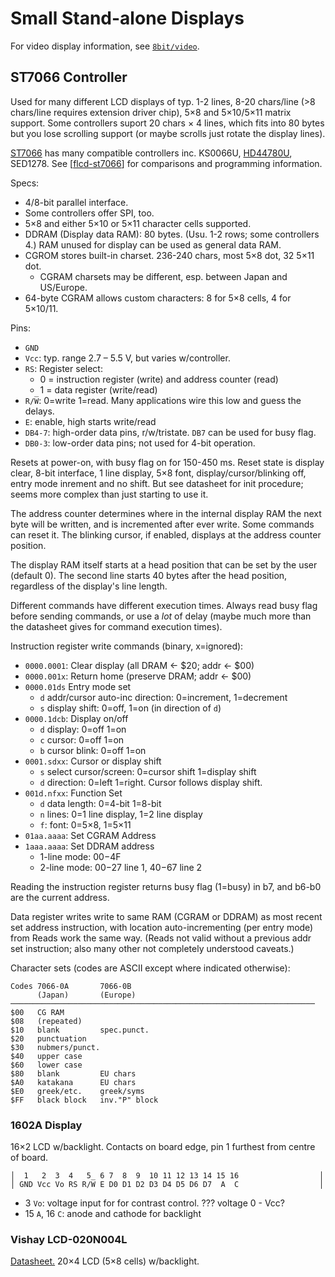 Small Stand-alone Displays
==========================

For video display information, see [`8bit/video`](../8bit/video.md).


ST7066 Controller
-----------------

Used for many different LCD displays of typ. 1-2 lines, 8-20 chars/line (>8
chars/line requires extension driver chip), 5×8 and 5×10/5×11 matrix
support. Some controllers suport 20 chars × 4 lines, which fits into 80
bytes but you lose scrolling support (or maybe scrolls just rotate the
display lines).

[ST7066] has many compatible controllers inc. KS0066U, [HD44780U], SED1278.
See [[flcd-st7066]] for comparisons and programming information.

Specs:
- 4/8-bit parallel interface.
- Some controllers offer SPI, too.
- 5×8 and either 5×10 or 5×11 character cells supported.
- DDRAM (Display data RAM): 80 bytes. (Usu. 1-2 rows; some controllers 4.)
  RAM unused for display can be used as general data RAM.
- CGROM stores built-in charset. 236-240 chars, most 5×8 dot, 32 5×11 dot.
  - CGRAM charsets may be different, esp. between Japan and US/Europe.
- 64-byte CGRAM allows custom characters: 8 for 5×8 cells, 4 for 5×10/11.

Pins:
- `GND`
- `Vcc`: typ. range 2.7 – 5.5 V, but varies w/controller.
- `RS`: Register select:
  - 0 = instruction register (write) and address counter (read)
  - 1 = data register (write/read)
- `R/W̅`: 0=write 1=read. Many applications wire this low and guess the delays.
- `E`: enable, high starts write/read
- `DB4-7`: high-order data pins, r/w/tristate. `DB7` can be used for busy flag.
- `DB0-3`: low-order data pins; not used for 4-bit operation.

Resets at power-on, with busy flag on for 150-450 ms. Reset state is
display clear, 8-bit interface, 1 line display, 5×8 font,
display/cursor/blinking off, entry mode inrement and no shift. But see
datasheet for init procedure; seems more complex than just starting to use
it.

The address counter determines where in the internal display RAM the next
byte will be written, and is incremented after ever write. Some commands
can reset it. The blinking cursor, if enabled, displays at the address
counter position.

The display RAM itself starts at a head position that can be set by the
user (default 0). The second line starts 40 bytes after the head position,
regardless of the display's line length.

Different commands have different execution times. Always read busy
flag before sending commands, or use a _lot_ of delay (maybe much more
than the datasheet gives for command execution times).

Instruction register write commands (binary, x=ignored):
- `0000.0001`: Clear display (all DRAM ← $20; addr ← $00)
- `0000.001x`: Return home (preserve DRAM; addr ← $00)
- `0000.01ds` Entry mode set
  - `d` addr/cursor auto-inc direction: 0=increment, 1=decrement
  - `s` display shift: 0=off, 1=on (in direction of `d`)
- `0000.1dcb`: Display on/off
  - `d` display:      0=off 1=on
  - `c` cursor:       0=off 1=on
  - `b` cursor blink: 0=off 1=on
- `0001.sdxx`: Cursor or display shift
  - `s` select cursor/screen: 0=cursor shift 1=display shift
  - `d` direction: 0=left 1=right. Cursor follows display shift.
- `001d.nfxx`: Function Set
  - `d` data length: 0=4-bit 1=8-bit
  - `n` lines: 0=1 line display, 1=2 line display
  - `f`: font: 0=5×8, 1=5×11
- `01aa.aaaa`: Set CGRAM Address
- `1aaa.aaaa`: Set DDRAM address
  - 1-line mode: $00-$4F
  - 2-line mode: $00-$27 line 1, $40-$67 line 2

Reading the instruction register returns busy flag (1=busy) in b7, and
b6-b0 are the current address.

Data register writes write to same RAM (CGRAM or DDRAM) as most recent set
address instruction, with location auto-incrementing (per entry mode) from
Reads work the same way. (Reads not valid without a previous addr set
instruction; also many other not completely understood caveats.)

Character sets (codes are ASCII except where indicated otherwise):

    Codes 7066-0A       7066-0B
          (Japan)       (Europe)
    ────────────────────────────────────────────────────────────────────
    $00   CG RAM
    $08   (repeated)
    $10   blank         spec.punct.
    $20   punctuation
    $30   nubmers/punct.
    $40   upper case
    $60   lower case
    $80   blank         EU chars
    $A0   katakana      EU chars
    $E0   greek/etc.    greek/syms
    $FF   black block   inv."P" block

### 1602A Display

16×2 LCD w/backlight.
Contacts on board edge, pin 1 furthest from centre of board.

    │  1   2  3  4   5  6 7  8  9  10 11 12 13 14 15 16                  │
    │ GND Vcc Vo RS R/W̅ E D0 D1 D2 D3 D4 D5 D6 D7  A  C                  │

- 3 `Vo`: voltage input for for contrast control. ??? voltage 0 - Vcc?
- 15 `A`, 16 `C`: anode and cathode for backlight

### Vishay LCD-020N004L

[Datasheet.][vishay] 20×4 LCD (5×8 cells) w/backlight.



<!-------------------------------------------------------------------->
<!-- ST7066 -->
[ST7066]: https://www.sparkfun.com/datasheets/LCD/st7066.pdf
[flcd-st7066]: https://focuslcds.com/character-lcd-controller-compatibility-st7066/
[HD44780U]: https://www.sparkfun.com/datasheets/LCD/HD44780.pdf

<!-- ST7066 Displays -->
[vishay]: https://www.vishay.com/docs/37314/lcd020n004l.pdf
